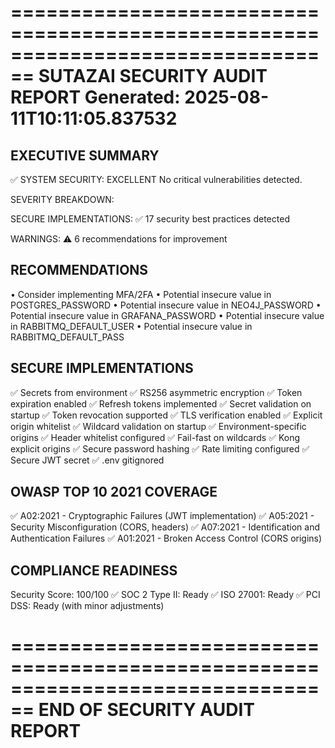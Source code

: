 ================================================================================
SUTAZAI SECURITY AUDIT REPORT
Generated: 2025-08-11T10:11:05.837532
================================================================================

EXECUTIVE SUMMARY
----------------------------------------
✅ SYSTEM SECURITY: EXCELLENT
No critical vulnerabilities detected.

SEVERITY BREAKDOWN:

SECURE IMPLEMENTATIONS:
  ✅ 17 security best practices detected

WARNINGS:
  ⚠️  6 recommendations for improvement

RECOMMENDATIONS
----------------------------------------
• Consider implementing MFA/2FA
• Potential insecure value in POSTGRES_PASSWORD
• Potential insecure value in NEO4J_PASSWORD
• Potential insecure value in GRAFANA_PASSWORD
• Potential insecure value in RABBITMQ_DEFAULT_USER
• Potential insecure value in RABBITMQ_DEFAULT_PASS

SECURE IMPLEMENTATIONS
----------------------------------------
✅ Secrets from environment
✅ RS256 asymmetric encryption
✅ Token expiration enabled
✅ Refresh tokens implemented
✅ Secret validation on startup
✅ Token revocation supported
✅ TLS verification enabled
✅ Explicit origin whitelist
✅ Wildcard validation on startup
✅ Environment-specific origins
✅ Header whitelist configured
✅ Fail-fast on wildcards
✅ Kong explicit origins
✅ Secure password hashing
✅ Rate limiting configured
✅ Secure JWT secret
✅ .env gitignored

OWASP TOP 10 2021 COVERAGE
----------------------------------------
✅ A02:2021 - Cryptographic Failures (JWT implementation)
✅ A05:2021 - Security Misconfiguration (CORS, headers)
✅ A07:2021 - Identification and Authentication Failures
✅ A01:2021 - Broken Access Control (CORS origins)

COMPLIANCE READINESS
----------------------------------------
Security Score: 100/100
✅ SOC 2 Type II: Ready
✅ ISO 27001: Ready
✅ PCI DSS: Ready (with minor adjustments)

================================================================================
END OF SECURITY AUDIT REPORT
================================================================================